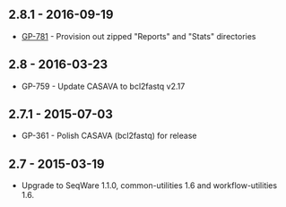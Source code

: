 ## 2.8.1 - 2016-09-19
- [GP-781](https://jira.oicr.on.ca/browse/GP-781) - Provision out zipped "Reports" and "Stats" directories

## 2.8 - 2016-03-23
- GP-759 - Update CASAVA to bcl2fastq v2.17

## 2.7.1 - 2015-07-03
- GP-361 - Polish CASAVA (bcl2fastq) for release

## 2.7 - 2015-03-19
- Upgrade to SeqWare 1.1.0, common-utilities 1.6 and workflow-utilities 1.6.
